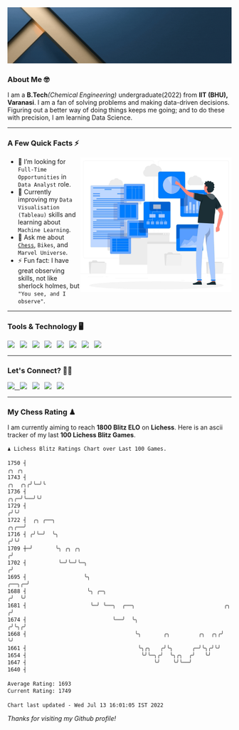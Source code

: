   <img src= "https://github.com/Laxman-Lakhan/Laxman-Lakhan/blob/master/Assets/Header.gif">

### About Me 🤓

I am a **B.Tech**_(Chemical Engineering)_ undergraduate(2022) from **IIT (BHU), Varanasi**. I am a fan of solving problems and making data-driven decisions. Figuring out a better way of doing things keeps me going; and to do these with precision, I am learning Data Science.

---

### A Few Quick Facts ⚡️
<img align="right" alt="Coding" width="340" src="https://github.com/Laxman-Lakhan/Laxman-Lakhan/blob/master/Assets/Data_Vector.jpg">   

- 🤝 I’m looking for `Full-Time Opportunities` in `Data Analyst` role.
- 📖 Currently improving my `Data Visualisation (Tableau)` skills and learning about `Machine Learning`.
- 💬 Ask me about [`Chess`](https://lichess.org/@/YourKingIsInDanger), `Bikes`, and `Marvel Universe`.
- ⚡️ Fun fact: I have great observing skills, not like sherlock holmes, but `"You see, and I observe"`.

---
### Tools & Technology 🖥

<img src="https://img.shields.io/badge/Python-white?logo=Python&logoColor=ColorName&style=ShieldStyle" /> &nbsp;
<img src="https://img.shields.io/badge/MySQL-white?logo=MySQL&logoColor=ColorName&style=ShieldStyle" /> &nbsp;
<img src="https://img.shields.io/badge/Tableau-white?logo=Tableau&logoColor=ColorName&style=ShieldStyle" /> &nbsp;
<img src="https://img.shields.io/badge/Excel-white?logo=Microsoft+Excel&logoColor=196F3D&style=ShieldStyle" /> &nbsp;
<img src="https://img.shields.io/badge/Jupyter-white?logo=Jupyter&logoColor=ColorName&style=ShieldStyle" /> &nbsp;
<img src="https://img.shields.io/badge/pandas-white?logo=Pandas&logoColor=000080&style=ShieldStyle" /> &nbsp;
<img src="https://img.shields.io/badge/numpy-white?logo=Numpy&logoColor=85C1E9&style=ShieldStyle" /> &nbsp;
<img src="https://img.shields.io/badge/scikit learn-white?logo=Scikit+Learn&logoColor=ColorName&style=ShieldStyle" /> &nbsp;



---

### Let's Connect? 🫳🏻

<a href="mailto:laxmansingh.lakhan@gmail.com"> <img src="https://img.icons8.com/fluent/48/000000/gmail.png" width="3.5%"/> &nbsp;
[<img src="https://img.icons8.com/color/48/000000/linkedin.png" width="3.5%"/>](https://www.linkedin.com/in/laxman-lakhan/)  &nbsp;
[<img src="https://img.icons8.com/fluent/48/000000/facebook-new.png" width="3.5%"/>](https://www.facebook.com/s.laxmanlakhan/)  &nbsp;
[<img src="https://img.icons8.com/fluent/48/000000/instagram-new.png" width="3.5%"/>](https://www.instagram.com/laxman.lakhan/)  &nbsp;
[<img src="https://img.icons8.com/color/48/000000/twitter.png" width="3.5%"/>](https://twitter.com/laxman__lakhan)  &nbsp;

 ---
  
### My Chess Rating ♟
  
I am currently aiming to reach **1800 Blitz ELO** on **Lichess**. Here is an ascii tracker of my last **100 Lichess Blitz Games**.

  ```
  ♟︎ 𝙻𝚒𝚌𝚑𝚎𝚜𝚜 𝙱𝚕𝚒𝚝𝚣 𝚁𝚊𝚝𝚒𝚗𝚐𝚜 𝙲𝚑𝚊𝚛𝚝 𝚘𝚟𝚎𝚛 𝙻𝚊𝚜𝚝 𝟷00 𝙶𝚊𝚖𝚎𝚜.
  
1750 ┤                                                                                              ╭╮ ╭╮
1743 ┤                                                                                       ╭╮  ╭╮╭╯╰─╯╰
1736 ┤                                                                                   ╭╮╭─╯╰──╯╰╯
1729 ┤                                                                                  ╭╯╰╯
1722 ┤  ╭╮ ╭──╮                                                                    ╭╮╭──╯
1716 ┤ ╭╯╰─╯  ╰╮                                                                  ╭╯╰╯
1709 ┼─╯       ╰╮ ╭╮ ╭╮                                                          ╭╯
1702 ┤          ╰─╯╰─╯╰─╮                                                       ╭╯
1695 ┤                  ╰╮                                                ╭──╮╭─╯
1688 ┤                   ╰╮ ╭─╮                                          ╭╯  ╰╯
1681 ┤                    ╰─╯ ╰──╮  ╭──╮                            ╭╮  ╭╯
1674 ┤                           ╰──╯  ╰╮                          ╭╯╰╮╭╯
1668 ┤                                  ╰╮       ╭╮         ╭╮  ╭╮╭╯  ╰╯
1661 ┤                                   ╰╮╭╮   ╭╯╰╮      ╭─╯╰╮╭╯╰╯
1654 ┤                                    ╰╯╰─╮╭╯  ╰╮╭╮  ╭╯   ╰╯
1647 ┤                                        ╰╯    ╰╯╰──╯
1640 ┤ 

Average Rating: 1693
Current Rating: 1749

Chart last updated - Wed Jul 13 16:01:05 IST 2022  
  ```
  
  
*Thanks for visiting my Github profile!*
